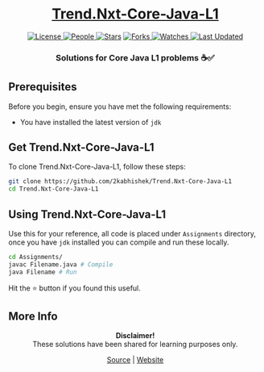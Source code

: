 <div align="center">

<h1><a href="https://2kabhishek.github.io/Trend.Nxt-Core-Java-L1">Trend.Nxt-Core-Java-L1</a></h1>

<a href="https://github.com/2KAbhishek/Trend.Nxt-Core-Java-L1/blob/main/LICENSE">
<img alt="License" src="https://img.shields.io/github/license/2kabhishek/Trend.Nxt-Core-Java-L1?style=flat&color=eee&label="> </a>

<a href="https://github.com/2KAbhishek/Trend.Nxt-Core-Java-L1/graphs/contributors">
<img alt="People" src="https://img.shields.io/github/contributors/2kabhishek/Trend.Nxt-Core-Java-L1?style=flat&color=ffaaf2&label=People"> </a>

<a href="https://github.com/2KAbhishek/Trend.Nxt-Core-Java-L1/stargazers">
<img alt="Stars" src="https://img.shields.io/github/stars/2kabhishek/Trend.Nxt-Core-Java-L1?style=flat&color=98c379&label=Stars"></a>

<a href="https://github.com/2KAbhishek/Trend.Nxt-Core-Java-L1/network/members">
<img alt="Forks" src="https://img.shields.io/github/forks/2kabhishek/Trend.Nxt-Core-Java-L1?style=flat&color=66a8e0&label=Forks"> </a>

<a href="https://github.com/2KAbhishek/Trend.Nxt-Core-Java-L1/watchers">
<img alt="Watches" src="https://img.shields.io/github/watchers/2kabhishek/Trend.Nxt-Core-Java-L1?style=flat&color=f5d08b&label=Watches"> </a>

<a href="https://github.com/2KAbhishek/Trend.Nxt-Core-Java-L1/pulse">
<img alt="Last Updated" src="https://img.shields.io/github/last-commit/2kabhishek/Trend.Nxt-Core-Java-L1?style=flat&color=e06c75&label="> </a>

<h3>Solutions for Core Java L1 problems ☕✅</h3>

</div>

## Prerequisites

Before you begin, ensure you have met the following requirements:

- You have installed the latest version of `jdk`

## Get Trend.Nxt-Core-Java-L1

To clone Trend.Nxt-Core-Java-L1, follow these steps:

```bash
git clone https://github.com/2kabhishek/Trend.Nxt-Core-Java-L1
cd Trend.Nxt-Core-Java-L1
```

## Using Trend.Nxt-Core-Java-L1

Use this for your reference, all code is placed under `Assignments` directory, once you have `jdk` installed you can compile and run these locally.

```bash
cd Assignments/
javac Filename.java # Compile
java Filename # Run
```

Hit the ⭐ button if you found this useful.

## More Info

<div align="center">

<strong>Disclaimer!</strong><br>
These solutions have been shared for learning purposes only. <br>

<a href="https://github.com/2KAbhishek/Trend.Nxt-Core-Java-L1">Source</a> |
<a href="https://2kabhishek.github.io/Trend.Nxt-Core-Java-L1">Website</a>

</div>
